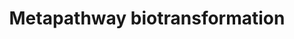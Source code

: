 ---
annotations:
- type: Pathway Ontology
  value: cellular detoxification pathway
authors:
- MaintBot
- Khanspers
- Ddigles
description: ''
last-edited: 2013-07-08
organisms:
- Rattus norvegicus
redirect_from:
- /index.php/Pathway:WP1286
- /instance/WP1286
schema-jsonld:
- '@context': https://schema.org/
  '@id': https://wikipathways.github.io/pathways/WP1286.html
  '@type': Dataset
  creator:
    '@type': Organization
    name: WikiPathways
  description: ''
  keywords:
  - Ugt1a3
  - Xenobiotic substrate
  - CYP3A7
  - Gpx5
  - Ugt1a6
  - CYP4F12
  - Kcnab2
  - Cyp26c1_predicted
  - Cyp21a1
  - CYP4V2
  - Substrate-Ac
  - NP_001102534.1
  - Chst7
  - UGT2B4
  - Chst9
  - AKR1C2
  - Cyp26a1
  - GSTZ1
  - Gm766
  - NP_001099862.1
  - Nat8l_predicted
  - CYP11B1
  - Ugt1a1
  - Cyp24a1
  - Mgst1
  - Tpmt
  - Gsto2
  - NP_001102193.1
  - Substrate-O-R
  - Sult1a1
  - NAT8
  - Gstm5
  - GSTM1
  - Mgst2
  - UGT2B11
  - CYP4Z1
  - Ugt2a3_predicted
  - Gstm3
  - Glutathione transferase
  - Fmo4
  - Kcnab1
  - UGT1A9
  - GPX2
  - CYP4F2
  - Substrate-Gl
  - NP_001101195.1
  - CYP3A5
  - SULT4A1
  - Sult1c1
  - Amino acid acyltransferase
  - Flavin monooxygenase
  - GLYATL1
  - NP_001100363.1
  - Cyp4f39_predicted
  - UGT2B15
  - Ugt2a1
  - Chst14
  - UGT2B7
  - NP_001100897.1
  - CYP2C18
  - NAT6
  - CYP4F8
  - Gsto1
  - LOC690611
  - Chst2_predicted
  - Akr7a2
  - NP_001101988.1
  - Cyp7b1
  - CHSTB_RAT
  - Gpx3
  - UGT1A7
  - Substrate-SO3H
  - AKR1C4
  - Ugt1a5
  - CYP11B2
  - CYP2D6
  - Substrate=O
  - AKR1B1
  - CYP27B1
  - Substrate-SG
  - Cyp1b1
  - GAL3ST1
  - UGT2B17
  - MGST3
  - NP_001101936.1
  - Ste
  - Cyp2w1_predicted
  - GSTA3
  - CYP2C19
  - LOC685402
  - CYP3A4
  - Cyp2u1
  - GSTA2
  - Cyp17a1
  - Akr1a1
  - Glyat
  - LOC683774
  - GSTA1
  - Substrate-SH
  - Hnmt
  - Cyp26b1
  - Hs2st1
  - Gstt2
  - CYP2A7
  - CYP27C1
  - NP_001102569.1
  - NP_001099210.1
  - NP_001102492.1
  - Sulfotransferase
  - Ephx2
  - CYP450
  - Ugt1a2
  - Chst1
  - GPX1
  - Sult1b1
  - MGC108896
  - Substrate-CH3
  - SULT1C2
  - Fmo3
  - CYP4X1
  - Cyp1a1
  - CYP2C8
  - Fmo1
  - Methyltransferase
  - Cyp51
  - CHST12
  - ST2B1_RAT
  - N-acetyltransferase
  - Cyp4b1
  - GSTA5
  - CYP2C9
  - Cyp2e1
  - NP_001100289.1
  - Hs3st2
  - Hs3st4
  - Ndst3_predicted
  - LOC681900
  - UGT1A10
  - Gstp2
  - Glucuronosyltransferase
  - Cyp7a1
  - CYP2A6
  - NP_001102065.1
  - CYP3A43
  - NP_001100974.1
  - HS3ST3A1
  - NP_001101969.1
  - HS3ST3B1
  - Ephx1
  - Cyp20a1
  - Gsr
  - Kcnab3
  - Cyp19a1
  - SULT2A1
  - Chst10
  - NP_001101680.1
  - CYP2B6
  - Cyp11a1
  - UGT2B28
  - Aldo-keto reductase
  - NP_001100901.1
  - MGC105600
  - HS6ST3
  - Substrate-NH2
  - Ndst1
  - Hs3st1
  - Cyp8b1
  - CYP4F11
  - Chst3
  - GSTA4
  - Cyp4f18
  - SULT1C4
  - Gstt1
  - RGD1562825_predicted
  - NP_001101226.1
  - CYP2A13
  - UGT2A2
  - GSTM5
  - Gss
  - Akr1d1
  - NAT2
  - AKR1C3
  - Cyp2f2
  - NP_001099351.1
  - Substrate-OH
  - Ndst4_predicted
  - CYP2J2
  - AKR1B10
  - Cyp27a1
  - NAT1
  - Akr7a3
  - GLYATL2
  - SULT1C1
  - Comt
  - Gstk1
  - LOC687052
  - Fmo2
  - AKR1C1
  - Cyp1a2
  - Nat9_predicted
  - Baat
  - Fmo5
  - Substrate-Aa
  license: CC0
  name: Metapathway biotransformation
seo: CreativeWork
title: Metapathway biotransformation
wpid: WP1286
---
